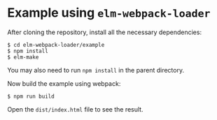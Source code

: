 # Example using `elm-webpack-loader`

After cloning the repository, install all the necessary dependencies:

```
$ cd elm-webpack-loader/example
$ npm install
$ elm-make
```

You may also need to run `npm install` in the parent directory.

Now build the example using webpack:

```
$ npm run build
```

Open the `dist/index.html` file to see the result.
